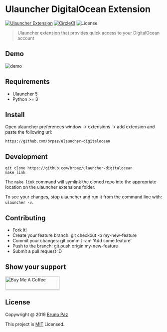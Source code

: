 # Ulauncher DigitalOcean Extension

[![Ulauncher Extension](https://img.shields.io/badge/Ulauncher-Extension-green.svg?style=for-the-badge)](https://ext.ulauncher.io/-/github-brpaz-ulauncher-digitalocean)
[![CircleCI](https://img.shields.io/circleci/build/github/brpaz/ulauncher-digitalocean.svg?style=for-the-badge)](https://circleci.com/gh/brpaz/ulauncher-digitalocean)
![License](https://img.shields.io/github/license/brpaz/ulauncher-digitalocean.svg?style=for-the-badge)

> Ulauncher extension that provides quick access to your DigitalOcean account

## Demo

![demo](demo.gif)

## Requirements

- Ulauncher 5
- Python >= 3

## Install

Open ulauncher preferences window -> extensions -> add extension and paste the following url:

```
https://github.com/brpaz/ulauncher-digitalocean
```

## Development

```
git clone https://github.com/brpaz/ulauncher-digitalocean
make link
```

The `make link` command will symlink the cloned repo into the appropriate location on the ulauncher extensions folder.

To see your changes, stop ulauncher and run it from the command line with: `ulauncher -v`.

## Contributing

- Fork it!
- Create your feature branch: git checkout -b my-new-feature
- Commit your changes: git commit -am 'Add some feature'
- Push to the branch: git push origin my-new-feature
- Submit a pull request :D

## Show your support

<a href="https://www.buymeacoffee.com/Z1Bu6asGV" target="_blank"><img src="https://www.buymeacoffee.com/assets/img/custom_images/orange_img.png" alt="Buy Me A Coffee" style="height: 41px !important;width: 174px !important;box-shadow: 0px 3px 2px 0px rgba(190, 190, 190, 0.5) !important;-webkit-box-shadow: 0px 3px 2px 0px rgba(190, 190, 190, 0.5) !important;" ></a>

## License 

Copywright @ 2019 [Bruno Paz](https://github.com/brpaz)

This project is [MIT](LLICENSE) Licensed.
